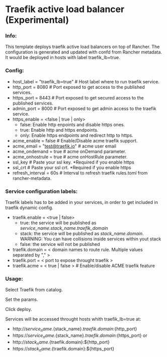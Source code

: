 # Traefik active load balancer (Experimental)

### Info:

 This template deploys traefik active load balancers on top of Rancher. The configuration is generated and updated with confd from Rancher metadata. 
 It would be deployed in hosts with label traefik_lb=true.

### Config:

- host_label = "traefik_lb=true" # Host label where to run traefik service.
- http_port = 8080  # Port exposed to get access to the published services.
- https_port = 8443  # Port exposed to get secured access to the published services.
- admin_port = 8000  # Port exposed to get admin access to the traefik service.
- https_enable = <false | true | only>
  - false: Enable http enpoints and disable https ones.
  - true: Enable http and https endpoints.
  - only: Enable https endpoints and redirect http to https.
- acme_enable = false 				# Enable/Disable acme traefik support.
- acme_email = "test@traefik.io" 	# acme user email
- acme_ondemand = true 				# acme onDemand parameter.
- acme_onhostrule = true 			# acme onHostRule parameter.
- ssl_key # Paste your ssl key. *Required if you enable https
- ssl_crt # Paste your ssl crt. *Required if you enable https
- refresh_interval = 60s  # Interval to refresh traefik rules.toml from rancher-metadata.

### Service configuration labels:

Traefik labels has to be added in your services, in order to get included in traefik dynamic config.

- traefik.enable = <true | false> 
  - true: the service will be published as *service_name.stack_name.traefik_domain*
  - stack: the service will be published as *stack_name.domain*. WARNING: You can have collisions inside services within yout stack
  - false: the service will not be published
- traefik.domain = < domain names to route rule. Multiple values separated by "," > 
- traefik.port = < port to expose throught traefik >  
- traefik.acme = < true | false >	# Enable/disable ACME traefik feature
 
### Usage:

 Select Traefik from catalog. 
 
 Set the params.

 Click deploy.

 Services will be accessed throught hosts whith traefik_lb=true at: 
 - http://${service_name}.${stack_name}.${traefik.domain}:${http_port}
 - https://${service_name}.${stack_name}.${traefik.domain}:${https_port}
 or 
 - http://${stack_name}.${traefik.domain}:${http_port}
 - https://${stack_name}.${traefik.domain}:${https_port}

